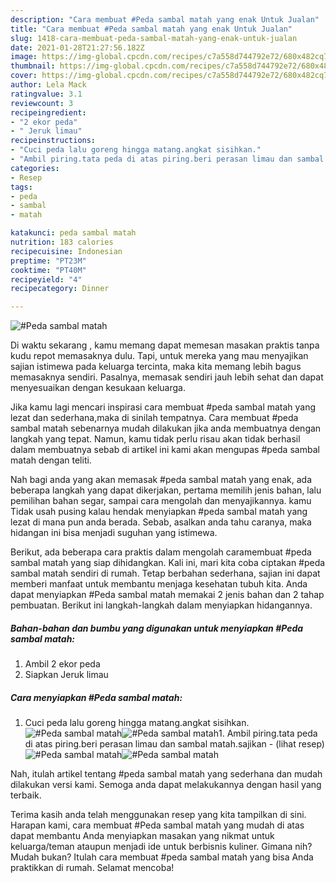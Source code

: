 ```yaml
---
description: "Cara membuat #Peda sambal matah yang enak Untuk Jualan"
title: "Cara membuat #Peda sambal matah yang enak Untuk Jualan"
slug: 1418-cara-membuat-peda-sambal-matah-yang-enak-untuk-jualan
date: 2021-01-28T21:27:56.182Z
image: https://img-global.cpcdn.com/recipes/c7a558d744792e72/680x482cq70/peda-sambal-matah-foto-resep-utama.jpg
thumbnail: https://img-global.cpcdn.com/recipes/c7a558d744792e72/680x482cq70/peda-sambal-matah-foto-resep-utama.jpg
cover: https://img-global.cpcdn.com/recipes/c7a558d744792e72/680x482cq70/peda-sambal-matah-foto-resep-utama.jpg
author: Lela Mack
ratingvalue: 3.1
reviewcount: 3
recipeingredient:
- "2 ekor peda"
- " Jeruk limau"
recipeinstructions:
- "Cuci peda lalu goreng hingga matang.angkat sisihkan."
- "Ambil piring.tata peda di atas piring.beri perasan limau dan sambal matah.sajikan           (lihat resep)"
categories:
- Resep
tags:
- peda
- sambal
- matah

katakunci: peda sambal matah 
nutrition: 183 calories
recipecuisine: Indonesian
preptime: "PT23M"
cooktime: "PT40M"
recipeyield: "4"
recipecategory: Dinner

---
```



![#Peda sambal matah](https://img-global.cpcdn.com/recipes/c7a558d744792e72/680x482cq70/peda-sambal-matah-foto-resep-utama.jpg)

Di waktu  sekarang , kamu memang dapat memesan masakan praktis tanpa kudu repot memasaknya dulu. Tapi, untuk mereka yang mau menyajikan sajian istimewa pada keluarga tercinta, maka kita memang lebih bagus memasaknya sendiri. Pasalnya, memasak sendiri jauh lebih sehat dan dapat menyesuaikan dengan kesukaan keluarga.

Jika kamu lagi mencari inspirasi cara membuat #peda sambal matah yang lezat dan sederhana,maka di sinilah tempatnya. Cara membuat #peda sambal matah  sebenarnya mudah dilakukan jika anda membuatnya dengan langkah yang tepat. Namun, kamu tidak perlu risau akan tidak berhasil dalam membuatnya 
sebab di artikel ini kami akan mengupas #peda sambal matah dengan teliti.  



Nah bagi anda yang akan memasak #peda sambal matah yang enak, ada beberapa langkah yang dapat dikerjakan, pertama memilih jenis bahan, lalu pemilihan bahan segar, sampai cara mengolah dan menyajikannya. kamu Tidak usah pusing kalau hendak menyiapkan #peda sambal matah yang lezat di mana pun anda berada. Sebab, asalkan anda  tahu caranya, maka hidangan ini bisa menjadi suguhan yang istimewa.

Berikut, ada beberapa cara praktis  dalam mengolah caramembuat #peda sambal matah yang siap dihidangkan. Kali ini, mari kita coba ciptakan #peda sambal matah sendiri di rumah. Tetap berbahan sederhana, sajian ini dapat memberi manfaat untuk membantu menjaga kesehatan tubuh kita. Anda dapat menyiapkan #Peda sambal matah memakai 2 jenis bahan dan 2 tahap pembuatan. Berikut ini langkah-langkah dalam menyiapkan hidangannya.

<!--inarticleads1-->

##### Bahan-bahan dan bumbu yang digunakan untuk menyiapkan #Peda sambal matah:

1. Ambil 2 ekor peda
1. Siapkan  Jeruk limau




<!--inarticleads2-->

##### Cara menyiapkan #Peda sambal matah:

1. Cuci peda lalu goreng hingga matang.angkat sisihkan.
<img src="https://img-global.cpcdn.com/steps/e19160821a546db5/160x128cq70/peda-sambal-matah-langkah-memasak-1-foto.jpg" alt="#Peda sambal matah"><img src="https://img-global.cpcdn.com/steps/d756bf7406d5c447/160x128cq70/peda-sambal-matah-langkah-memasak-1-foto.jpg" alt="#Peda sambal matah">1. Ambil piring.tata peda di atas piring.beri perasan limau dan sambal matah.sajikan -           (lihat resep)
<img src="https://img-global.cpcdn.com/steps/4a45f9c4f22b5870/160x128cq70/peda-sambal-matah-langkah-memasak-2-foto.jpg" alt="#Peda sambal matah"><img src="https://img-global.cpcdn.com/steps/89d7ef926d8a47ea/160x128cq70/peda-sambal-matah-langkah-memasak-2-foto.jpg" alt="#Peda sambal matah">



Nah, itulah artikel tentang  #peda sambal matah  yang sederhana dan mudah dilakukan versi kami. Semoga anda dapat melakukannya dengan hasil yang terbaik. 

Terima kasih anda telah menggunakan resep yang kita tampilkan di sini. Harapan kami, cara membuat  #Peda sambal matah yang mudah di atas dapat membantu Anda menyiapkan masakan yang nikmat untuk keluarga/teman ataupun menjadi ide untuk berbisnis kuliner. Gimana nih? Mudah bukan? Itulah cara membuat #peda sambal matah yang bisa Anda praktikkan di rumah. Selamat mencoba!

